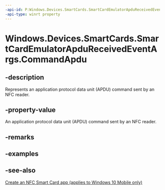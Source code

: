 ```yaml
---
-api-id: P:Windows.Devices.SmartCards.SmartCardEmulatorApduReceivedEventArgs.CommandApdu
-api-type: winrt property
---
```


<!-- Property syntax
public Windows.Storage.Streams.IBuffer CommandApdu { get; }
-->

# Windows.Devices.SmartCards.SmartCardEmulatorApduReceivedEventArgs.CommandApdu

## -description
Represents an application protocol data unit (APDU) command sent by an NFC reader.

## -property-value
An application protocol data unit (APDU) command sent by an NFC reader.

## -remarks

## -examples

## -see-also
[Create an NFC Smart Card app (applies to Windows 10 Mobile only)](/windows/uwp/devices-sensors/host-card-emulation)
